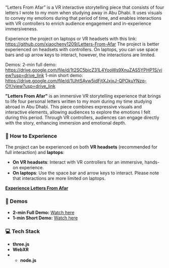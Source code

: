 “Letters From Afar” is a VR interactive storytelling piece that consists of four letters I wrote to my mom when studying away in Abu Dhabi. It uses visuals to convey my emotions during that period of time, and enables interactions with VR controllers to enrich audience engagement and in-experience immersiveness.

Experience the project on laptops or VR headsets with this link:
https://github.com/xiaocheny1209/Letters-From-Afar
The project is better experienced on headsets with controllers. On laptops, you can use space bars and up arrow keys to interact, however, the interactions are limited.

Demos:
2-min full demo: https://drive.google.com/file/d/1t2SC5bicZ31L4YooWs9XnuZAS5YPHP1S/view?usp=drive_link
1-min short demo: https://drive.google.com/file/d/1UhtSAvw5idFjtXJxjxJ-QPOkuYNzq-OY/view?usp=drive_link


**"Letters From Afar"** is an immersive VR storytelling experience that brings to life four personal letters written to my mom during my time studying abroad in Abu Dhabi. This piece combines expressive visuals and interactive elements, allowing audiences to explore the emotions I felt during this period. Through VR controllers, audiences can engage directly with the story, enhancing immersion and emotional depth.

### 📲 How to Experience
The project can be experienced on both **VR headsets** (recommended for full interaction) and **laptops**:
- **On VR headsets**: Interact with VR controllers for an immersive, hands-on experience.
- **On laptops**: Use the space bar and arrow keys to interact. Please note that interactions are more limited on laptops.

[**Experience Letters From Afar**]([link1](https://github.com/xiaocheny1209/Letters-From-Afar/lfa))

### 🎥 Demos
- **2-min Full Demo:** [Watch here]([link2](https://drive.google.com/file/d/1t2SC5bicZ31L4YooWs9XnuZAS5YPHP1S/view?usp=drive_link))
- **1-min Short Demo:** [Watch here]([link3](https://drive.google.com/file/d/1UhtSAvw5idFjtXJxjxJ-QPOkuYNzq-OY/view?usp=drive_link))

### 💻 Tech Stack
- **three.js**
- **WebXR**
- - **node.js**
